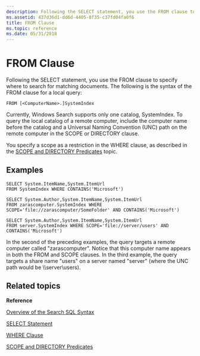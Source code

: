 ```yaml
---
description: Following the SELECT statement, you use the FROM clause to specify where to search for matching documents.
ms.assetid: 437d36d1-dd6d-4405-8f35-c37fd04fa0f6
title: FROM Clause
ms.topic: reference
ms.date: 05/31/2018
---
```


# FROM Clause

Following the SELECT statement, you use the FROM clause to specify where to search for matching documents. The following is the syntax of the FROM clause for a local query:


```
FROM [<ComputerName>.]SystemIndex
```



Currently, Windows Search supports only one catalog, SystemIndex. To query the local catalog of a remote computer, include the computer name before the catalog and a Universal Naming Convention (UNC) path on the remote computer in the SCOPE or DIRECTORY clause.

You specify a scope as a restriction in the WHERE clause, as described in the [SCOPE and DIRECTORY Predicates](-search-sql-folderdepth.md) topic.

## Examples


```
SELECT System.ItemName,System.ItemUrl
FROM SystemIndex WHERE CONTAINS('Microsoft')

SELECT System.Author,System.ItemName,System.ItemUrl
FROM zarascomputer.SystemIndex WHERE SCOPE='file://zarascomputer/SomeFolder' AND CONTAINS('Microsoft')

SELECT System.Author,System.ItemName,System.ItemUrl
FROM server.SystemIndex WHERE SCOPE='file://server/users' AND CONTAINS('Microsoft')
```



In the second of the preceding examples, the query targets a remote computer called "zarascomputer". Notice that this computer name appears in both the FROM and SCOPE clauses. In the third example, the query targets a share name "users" on a server named "server" (where the UNC path would be \\\\server\\users).

## Related topics

<dl> <dt>

**Reference**
</dt> <dt>

[Overview of the Search SQL Syntax](-search-sql-ovwofsearchquery.md)
</dt> <dt>

[SELECT Statement](-search-sql-select.md)
</dt> <dt>

[WHERE Clause](-search-sql-where.md)
</dt> <dt>

[SCOPE and DIRECTORY Predicates](-search-sql-folderdepth.md)
</dt> </dl>

 

 



